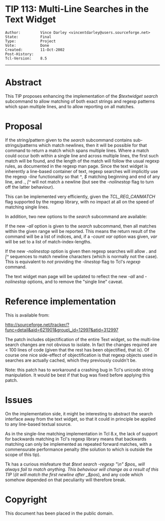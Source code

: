 # TIP 113: Multi-Line Searches in the Text Widget
	Author:         Vince Darley <vincentdarley@users.sourceforge.net>
	State:          Final
	Type:           Project
	Vote:           Done
	Created:        11-Oct-2002
	Post-History:   
	Tcl-Version:    8.5
-----

# Abstract

This TIP proposes enhancing the implementation of the _$textwidget
search_ subcommand to allow matching of both exact strings and regexp
patterns which span multiple lines, and to allow reporting on all matches.

# Proposal

If the string/pattern given to the _search_ subcommand contains
sub-strings/patterns which match newlines, then it will be possible
for that command to return a match which spans multiple lines.  Where
a match could occur both within a single line and across multiple
lines, the first such match will be found, and the length of the match
will follow the usual regexp rules, as documented in the regexp man
page.  Since the text widget is inherently a line-based container of text, regexp searches will implicitly use the regexp _-line_ functionality so that _^_, _$_ matching beginning and end of any line, and _._, _[^_ will not match a newline \(but see the _-nolinestop_ flag to turn off the latter behaviour\).

This can be implemented very efficiently, given
the _TCL\_REG\_CANMATCH_ flag supported by the regexp library, with no
impact at all on the speed of matching single lines.

In addition, two new options to the _search_ subcommand are available:

If the new _-all_ option is given to the _search_ subcommand, then all matches within the given range will be reported. This means the return result of the command will be a list of indices, and, if a _-count var_ option was given, _var_ will be set to a list of match-index-lengths.

If the new _-nolinestop_ option is given then regexp searches will allow _._ and _[^_ sequences to match newline characters \(which is normally not the case\).  This is equivalent to _not_ providing the _-linestop_ flag to Tcl's _regexp_ command.

The text widget man page will be updated to reflect the new _-all_ and _-nolinestop_ options, and to remove the "single line" caveat.

# Reference implementation

This is available from:

<http://sourceforge.net/tracker/?func=detail&aid=621901&group\_id=12997&atid=312997>

The patch includes objectification of the entire Text widget, so the multi-line search changes are not obvious to isolate.  In fact the changes required are < 100 lines of code \(given that the rest has been objectified, that is\).  Of course one nice side-effect of objectification is that regexp objects used in searches are actually cached, which they previously couldn't be.

Note: this patch has to workaround a crashing bug in Tcl's unicode string manipulation.  It would be best if that bug was fixed before applying this patch.

# Issues

On the implementation side, it might be interesting to abstract the search interface away from the text widget, so that it could in principle be applied to any line-based textual source.

As in the single-line matching implementation in Tcl 8.x, the lack of support for backwards matching in Tcl's regexp library means that backwards matching can only be implemented as repeated forward matches, with a commensurate performance penalty \(the solution to which is outside the scope of this tip\).

Tk has a curious misfeature that _$text search -regexp "\\n" $pos_ will always fail to match anything. This behaviour will change as a result of this TIP \(it will match the first newline after _$pos_\), and any code which somehow depended on that peculiarity will therefore break.

# Copyright

This document has been placed in the public domain.

